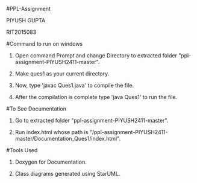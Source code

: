 #PPL-Assignment

PIYUSH GUPTA 

RIT2015083


#Command to run on windows

1. Open command Prompt and change Directory to extracted folder "ppl-assignment-PIYUSH2411-master".

2. Make ques1 as your current directory. 

3. Now, type 'javac Ques1.java' to compile the file.

4. After the compilation is complete type 'java Ques1' to run the file.

#To See Documentation

1. Go to extracted folder "ppl-assignment-PIYUSH2411-master".

2. Run index.html whose path is "/ppl-assignment-PIYUSH2411-master/Documentation_Ques1/index.html".

#Tools Used

1. Doxygen for Documentation.

2. Class diagrams generated using StarUML.
